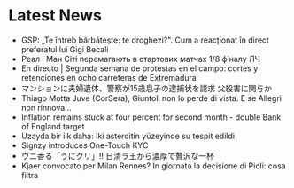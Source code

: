 # Latest News
-  GSP: „Te întreb bărbătește: te droghezi?". Cum a reacționat în direct preferatul lui Gigi Becali
-  Реал і Ман Сіті перемагають в стартових матчах 1/8 фіналу ЛЧ
-  En directo | Segunda semana de protestas en el campo: cortes y retenciones en ocho carreteras de Extremadura
-  マンションに夫婦遺体、警察が15歳息子の逮捕状を請求 父殺害に関与か
-  Thiago Motta Juve (CorSera), Giuntoli non lo perde di vista. E se Allegri non rinnova…
-  Inflation remains stuck at four percent for second month - double Bank of England target
-  Uzayda bir ilk daha: İki asteroitin yüzeyinde su tespit edildi
-  Signzy introduces One-Touch KYC
-  ウニ香る「うにクリ」!! 日清ラ王から濃厚で贅沢な一杯
-  Kjaer convocato per Milan Rennes? In giornata la decisione di Pioli: cosa filtra

